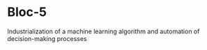 # Bloc-5
Industrialization of a machine learning algorithm and automation of decision-making processes
